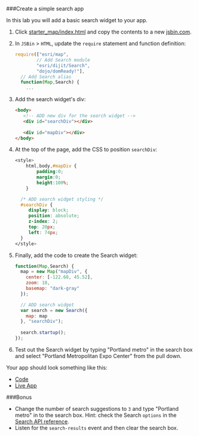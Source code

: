 ###Create a simple search app

In this lab you will add a basic search widget to your app.

1. Click [starter_map/index.html](../starter_map/index.html) and copy the contents to a new [jsbin.com](http://jsbin.com).

2. In `JSBin` > `HTML`, update the `require` statement and function definition:

    ```javascript
    require(["esri/map",
            // Add Search module
            "esri/dijit/Search",
            "dojo/domReady!"],
      // Add Search alias
      function(Map,Search) {
        ... 
    ```

3. Add the search widget's div:
 
    ```html
    <body>
       <!-- ADD new div for the search widget -->
       <div id="searchDiv"></div>
       
       <div id="mapDiv"></div>
    </body>
    ``` 

4. At the top of the page, add the CSS to position `searchDiv`:

    ```CSS
    <style>
        html,body,#mapDiv {
            padding:0;
            margin:0;
            height:100%;
        }

      /* ADD search widget styling */ 
      #searchDiv {
         display: block;
         position: absolute;
         z-index: 2;
         top: 20px;
         left: 74px;
      }
    </style>
    ```

5. Finally, add the code to create the Search widget:

    ```javascript
    function(Map,Search) {
      map = new Map("mapDiv", {
        center: [-122.68, 45.52],
        zoom: 10,
        basemap: "dark-gray"
      });

      // ADD search widget 
      var search = new Search({
        map: map
      }, "searchDiv");
     
      search.startup();
    });
    ```
    
6. Test out the Search widget by typing "Portland metro" in the search box and select "Portland Metropolitan Expo Center" from the pull down.
    
Your app should look something like this:
* [Code](index.html)
* [Live App](http://esri.github.io/geodev-hackerlabs/develop/jsapi3/simple_search/index.html)

###Bonus

* Change the number of search suggestions to `3` and type "Portland metro" in to the search box.  Hint: check the Search `options` in the [Search API reference](https://developers.arcgis.com/javascript/jsapi/search-amd.html).
* Listen for the `search-results` event and then clear the search box.

